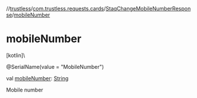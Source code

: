 //[trustless](../../../index.md)/[com.trustless.requests.cards](../index.md)/[StaqChangeMobileNumberResponse](index.md)/[mobileNumber](mobile-number.md)

# mobileNumber

[kotlin]\

@SerialName(value = &quot;MobileNumber&quot;)

val [mobileNumber](mobile-number.md): [String](https://kotlinlang.org/api/latest/jvm/stdlib/kotlin/-string/index.html)

Mobile number

